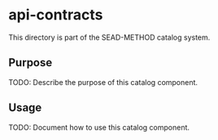 # api-contracts

This directory is part of the SEAD-METHOD catalog system.

## Purpose

TODO: Describe the purpose of this catalog component.

## Usage

TODO: Document how to use this catalog component.
